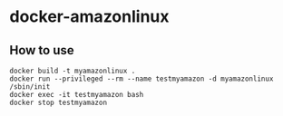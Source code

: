 # docker-amazonlinux

## How to use
```
docker build -t myamazonlinux .
docker run --privileged --rm --name testmyamazon -d myamazonlinux /sbin/init
docker exec -it testmyamazon bash
docker stop testmyamazon
```
